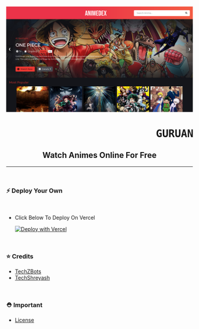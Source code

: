 <p align="center"><a href="https://github.com/Guru322/GURUANIME"><img src="./static/img/home.png"></a></p> 

<h1><pre>                        GURUANIME </pre> </h1>
<h2 align="center"><b>Watch Animes Online For Free</b></h4>


<hr><br>

### ⚡️ Deploy Your Own
<br>

- Click Below To Deploy On Vercel

    [![Deploy with Vercel](https://vercel.com/button)](https://vercel.com/new/clone?repository-url=https%3A%2F%2Fgithub.com%2FGuru322%2FGURUANIME&project-name=anime-Guru&repo-name=GURUANIME&demo-title=AnimeGuru&demo-description=Watch%20Animes%20Online%20For%20Free)

   





<br>

### ⭐ Credits

* [TechZBots](https://t.me/TechZBots)
* [TechShreyash](https://github.com/TechShreyash)

<br>

### ⛑ Important

* [License](https://github.com/TechShreyash/AnimeDex/blob/main/LICENSE)
